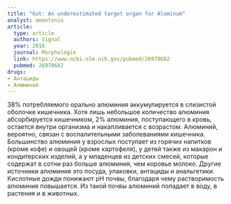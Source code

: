 ```yaml
---
title: "Gut: An underestimated target organ for Aluminum"
analyst: amantonio
article:
  type: article
  authors: Vignal
  year: 2016
  journal: Morphologie
  link: https://www.ncbi.nlm.nih.gov/pubmed/26970682
  pubmed: 26970682
drugs:
- Антациды
- Алюминий
---
```


38% потребляемого орально алюминия аккумулируется в слизистой оболочке кишечника.
Хотя лишь небольшое количество алюминия абсорбируется кишечником, 2% алюминия, поступающего в кровь, остается внутри организма и накапливается с возрастом.
Алюминий, вероятно, связан с воспалительными заболеваниями кишечника.
Большинство алюминия у взрослых поступает из горячих напитков (кроме кофе) и овощей (кроме картофеля), у детей также из макарон и кондитерских изделий, а у младенцев из детских смесей, которые содержат в сотни раз больше алюминия, чем коровье молоко. Другие источники алюминия это посуда, упаковки, антациды и анальгетики.
Кислотные дожди понижают pH почвы, благодаря чему растворимость алюминия повышается. Из такой почвы алюминий попадает в воду, в растения и в животных.
